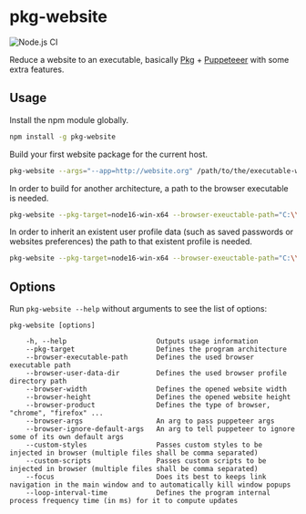 # pkg-website

![Node.js CI](https://github.com/memob0x/pkg-website/workflows/Node.js%20CI/badge.svg)

Reduce a website to an executable, basically [Pkg](https://github.com/vercel/pkg) + [Puppeteeer](https://github.com/puppeteer/puppeteer) with some extra features.

## Usage

Install the npm module globally.

```sh
npm install -g pkg-website
```

Build your first website package for the current host.

```sh
pkg-website --args="--app=http://website.org" /path/to/the/executable-website
```

In order to build for another architecture, a path to the browser executable is needed.

```sh
pkg-website --pkg-target=node16-win-x64 --browser-exeuctable-path="C:\\Program Files\\Google\\Chrome\\Application\\chrome.exe" --args="--app=http://website.org" "C:\\website.exe"
```

In order to inherit an existent user profile data (such as saved passwords or websites preferences) the path to that existent profile is needed.

```sh
pkg-website --pkg-target=node16-win-x64 --browser-exeuctable-path="C:\\Program Files\\Google\\Chrome\\Application\\chrome.exe" --browser-user-data-dir="C:\\Users\\[USER]\\AppData\\Local\\Google\\Chrome\\User Data\\Default" --args="--app=http://website.org" "C:\\website.exe"
```

## Options
Run `pkg-website --help` without arguments to see the list of options:

```console
pkg-website [options]

    -h, --help                      Outputs usage information
    --pkg-target                    Defines the program architecture
    --browser-executable-path       Defines the used browser executable path
    --browser-user-data-dir         Defines the used browser profile directory path
    --browser-width                 Defines the opened website width
    --browser-height                Defines the opened website height
    --browser-product               Defines the type of browser, "chrome", "firefox" ...
    --browser-args                  An arg to pass puppeteer args
    --browser-ignore-default-args   An arg to tell puppeteer to ignore some of its own default args               
    --custom-styles                 Passes custom styles to be injected in browser (multiple files shall be comma separated)
    --custom-scripts                Passes custom scripts to be injected in browser (multiple files shall be comma separated)
    --focus                         Does its best to keeps link navigation in the main window and to automatically kill window popups
    --loop-interval-time            Defines the program internal process frequency time (in ms) for it to compute updates
```
